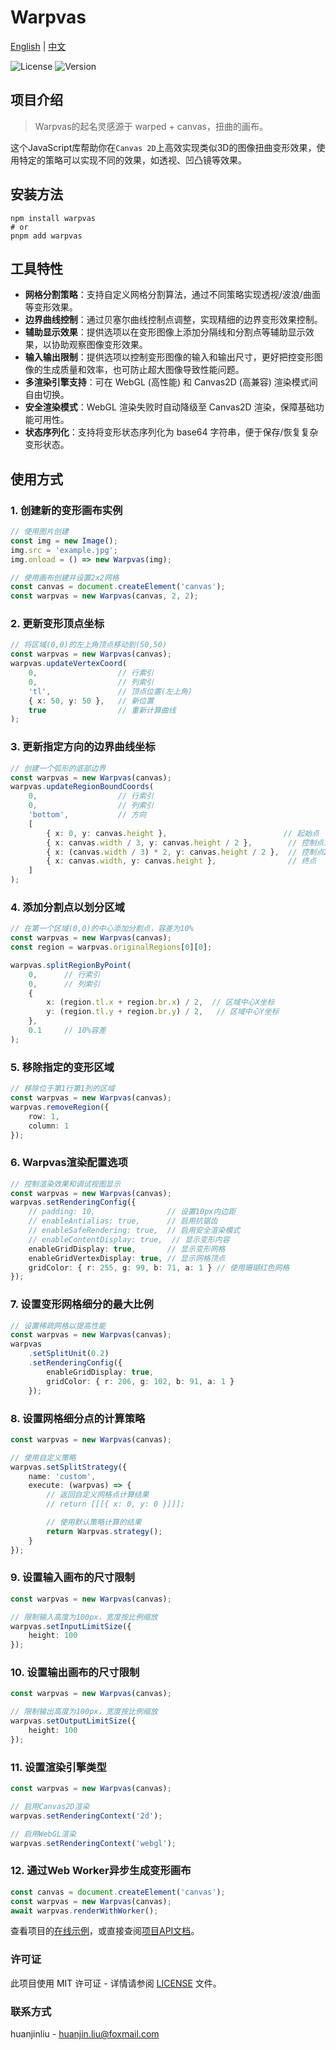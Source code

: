 # Warpvas

[English](README.md) | [中文](README.cn.md)

![License](https://img.shields.io/badge/license-MIT-blue.svg)
![Version](https://img.shields.io/badge/version-1.0.0-green.svg)

## 项目介绍

> Warpvas的起名灵感源于 warped + canvas，扭曲的画布。

这个JavaScript库帮助你在`Canvas 2D`上高效实现类似3D的图像扭曲变形效果，使用特定的策略可以实现不同的效果，如透视、凹凸镜等效果。

## 安装方法

```shell
npm install warpvas
# or
pnpm add warpvas
```

## 工具特性

- **网格分割策略**：支持自定义网格分割算法，通过不同策略实现透视/波浪/曲面等变形效果。
- **边界曲线控制**：通过贝塞尔曲线控制点调整，实现精细的边界变形效果控制。
- **辅助显示效果**：提供选项以在变形图像上添加分隔线和分割点等辅助显示效果，以协助观察图像变形效果。
- **输入输出限制**：提供选项以控制变形图像的输入和输出尺寸，更好把控变形图像的生成质量和效率，也可防止超大图像导致性能问题。
- **多渲染引擎支持**：可在 WebGL (高性能) 和 Canvas2D (高兼容) 渲染模式间自由切换。
- **安全渲染模式**：WebGL 渲染失败时自动降级至 Canvas2D 渲染，保障基础功能可用性。
- **状态序列化**：支持将变形状态序列化为 base64 字符串，便于保存/恢复复杂变形状态。


## 使用方式

### 1. 创建新的变形画布实例

```typescript
// 使用图片创建
const img = new Image();
img.src = 'example.jpg';
img.onload = () => new Warpvas(img);

// 使用画布创建并设置2x2网格
const canvas = document.createElement('canvas');
const warpvas = new Warpvas(canvas, 2, 2);
```

### 2. 更新变形顶点坐标

```typescript
// 将区域(0,0)的左上角顶点移动到(50,50)
const warpvas = new Warpvas(canvas);
warpvas.updateVertexCoord(
    0,                  // 行索引
    0,                  // 列索引
    'tl',               // 顶点位置(左上角)
    { x: 50, y: 50 },   // 新位置
    true                // 重新计算曲线
);
```

### 3. 更新指定方向的边界曲线坐标

```typescript
// 创建一个弧形的底部边界
const warpvas = new Warpvas(canvas);
warpvas.updateRegionBoundCoords(
    0,                  // 行索引
    0,                  // 列索引
    'bottom',           // 方向
    [
        { x: 0, y: canvas.height },                          // 起始点
        { x: canvas.width / 3, y: canvas.height / 2 },        // 控制点1
        { x: (canvas.width / 3) * 2, y: canvas.height / 2 },  // 控制点2
        { x: canvas.width, y: canvas.height },                // 终点
    ]
);
```

### 4. 添加分割点以划分区域

```typescript
// 在第一个区域(0,0)的中心添加分割点，容差为10%
const warpvas = new Warpvas(canvas);
const region = warpvas.originalRegions[0][0];

warpvas.splitRegionByPoint(
    0,      // 行索引
    0,      // 列索引
    {
        x: (region.tl.x + region.br.x) / 2,  // 区域中心X坐标
        y: (region.tl.y + region.br.y) / 2,   // 区域中心Y坐标
    },
    0.1     // 10%容差
);
```

### 5. 移除指定的变形区域

```typescript
// 移除位于第1行第1列的区域
const warpvas = new Warpvas(canvas);
warpvas.removeRegion({
    row: 1,
    column: 1
});
```

### 6. Warpvas渲染配置选项

```typescript
// 控制渲染效果和调试视图显示
const warpvas = new Warpvas(canvas);
warpvas.setRenderingConfig({
    // padding: 10,                // 设置10px内边距
    // enableAntialias: true,      // 启用抗锯齿
    // enableSafeRendering: true,  // 启用安全渲染模式
    // enableContentDisplay: true,  // 显示变形内容
    enableGridDisplay: true,       // 显示变形网格
    enableGridVertexDisplay: true, // 显示网格顶点
    gridColor: { r: 255, g: 99, b: 71, a: 1 } // 使用珊瑚红色网格
});
```

### 7. 设置变形网格细分的最大比例

```typescript
// 设置稀疏网格以提高性能
const warpvas = new Warpvas(canvas);
warpvas
    .setSplitUnit(0.2)
    .setRenderingConfig({
        enableGridDisplay: true,
        gridColor: { r: 206, g: 102, b: 91, a: 1 }
    });
```

### 8. 设置网格细分点的计算策略

```typescript
const warpvas = new Warpvas(canvas);

// 使用自定义策略
warpvas.setSplitStrategy({
    name: 'custom',
    execute: (warpvas) => {
        // 返回自定义网格点计算结果
        // return [[[{ x: 0, y: 0 }]]];

        // 使用默认策略计算的结果
        return Warpvas.strategy();
    }
});
```

### 9. 设置输入画布的尺寸限制

```typescript
const warpvas = new Warpvas(canvas);

// 限制输入高度为100px，宽度按比例缩放
warpvas.setInputLimitSize({
    height: 100
});
```

### 10. 设置输出画布的尺寸限制

```typescript
const warpvas = new Warpvas(canvas);

// 限制输出高度为100px，宽度按比例缩放
warpvas.setOutputLimitSize({
    height: 100
});
```

### 11. 设置渲染引擎类型

```typescript
const warpvas = new Warpvas(canvas);

// 启用Canvas2D渲染
warpvas.setRenderingContext('2d');

// 启用WebGL渲染
warpvas.setRenderingContext('webgl');
```

### 12. 通过Web Worker异步生成变形画布

```typescript
const canvas = document.createElement('canvas');
const warpvas = new Warpvas(canvas);
await warpvas.renderWithWorker();
```

查看项目的[在线示例](https://huanjinliu.github.io/warpvas/)，或直接查阅[项目API文档](docs/api/README.md)。

### 许可证

此项目使用 MIT 许可证 - 详情请参阅 [LICENSE](LICENSE) 文件。

### 联系方式

huanjinliu - [huanjin.liu@foxmail.com](mailto:huanjin.liu@foxmail.com)